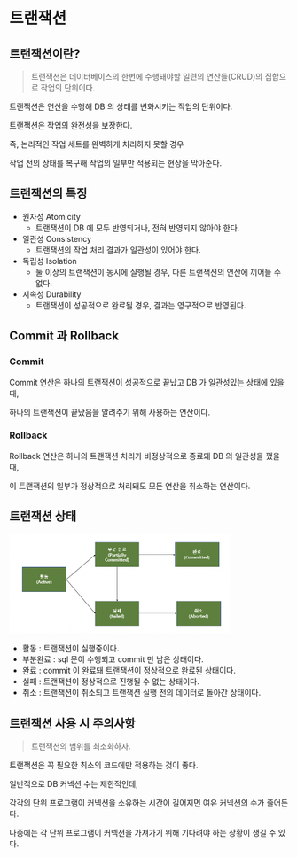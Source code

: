 # 트랜잭션

## 트랜잭션이란?

> 트랜잭션은 데이터베이스의 한번에 수행돼야할 일련의 연산들(CRUD)의 집합으로 작업의 단위이다.

트랜잭션은 연산을 수행해 DB 의 상태를 변화시키는 작업의 단위이다.

트랜잭션은 작업의 완전성을 보장한다.

즉, 논리적인 작업 세트를 완벽하게 처리하지 못할 경우

작업 전의 상태를 복구해 작업의 일부만 적용되는 현상을 막아준다.

## 트랜잭션의 특징

-   원자성 Atomicity
    -   트랜잭션이 DB 에 모두 반영되거나, 전혀 반영되지 않아야 한다.
-   일관성 Consistency
    -   트랜잭션의 작업 처리 결과가 일관성이 있어야 한다.
-   독립성 Isolation
    -   둘 이상의 트랜잭션이 동시에 실행될 경우, 다른 트랜잭션의 연산에 끼어들 수 없다.
-   지속성 Durability
    -   트랜잭션이 성공적으로 완료될 경우, 결과는 영구적으로 반영된다.

## Commit 과 Rollback

### Commit

Commit 연산은 하나의 트랜잭션이 성공적으로 끝났고 DB 가 일관성있는 상태에 있을 때,

하나의 트랜잭션이 끝났음을 알려주기 위해 사용하는 연산이다.

### Rollback

Rollback 연산은 하나의 트랜잭션 처리가 비정상적으로 종료돼 DB 의 일관성을 깼을 때,

이 트랜잭션의 일부가 정상적으로 처리돼도 모든 연산을 취소하는 연산이다.

## 트랜잭션 상태

<img src="./transaction-state.png" alt="tree" width=400px>

-   활동 : 트랜잭션이 실행중이다.
-   부분완료 : sql 문이 수행되고 commit 만 남은 상태이다.
-   완료 : commit 이 완료돼 트랜잭션이 정상적으로 완료된 상태이다.
-   실패 : 트랜잭션이 정상적으로 진행될 수 없는 상태이다.
-   취소 : 트랜잭션이 취소되고 트랜잭션 실행 전의 데이터로 돌아간 상태이다.

## 트랜잭션 사용 시 주의사항

> 트랜잭션의 범위를 최소화하자.

트랜잭션은 꼭 필요한 최소의 코드에만 적용하는 것이 좋다.

일반적으로 DB 커넥션 수는 제한적인데,

각각의 단위 프로그램이 커넥션을 소유하는 시간이 길어지면 여유 커넥션의 수가 줄어든다.

나중에는 각 단위 프로그램이 커넥션을 가져가기 위해 기다려야 하는 상황이 생길 수 있다.
